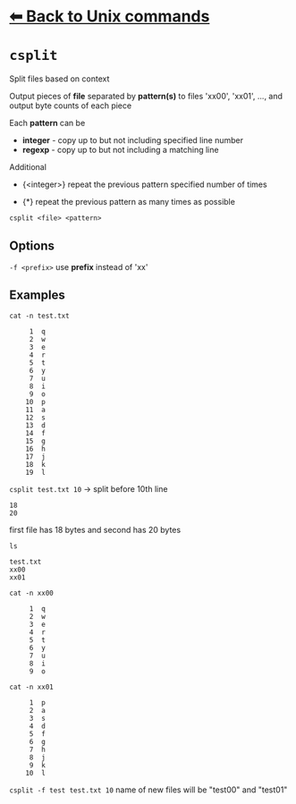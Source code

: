 # [⬅ Back	to Unix commands](unix.md)
# `csplit`
Split files based on context

Output  pieces  of  __file__ separated by __pattern(s)__ to files 'xx00', 'xx01', ..., and output byte counts of each piece

Each __pattern__ can be
* __integer__ - copy up to but not including specified line number
* __regexp__ - copy up to but not including a matching line

Additional
* {&lt;integer&gt;} repeat the previous pattern specified number of times

* {\*} repeat the previous pattern as many times as possible


`csplit <file> <pattern>`

## Options
`-f <prefix>` use __prefix__ instead of 'xx'

## Examples
`cat -n test.txt`
```
     1	q
     2	w
     3	e
     4	r
     5	t
     6	y
     7	u
     8	i
     9	o
    10	p
    11	a
    12	s
    13	d
    14	f
    15	g
    16	h
    17	j
    18	k
    19	l
```


`csplit test.txt 10` → split before 10th line
```
18
20
```

first file has 18 bytes and second has 20 bytes

`ls`
```
test.txt
xx00
xx01
```

`cat -n xx00`
```
     1	q
     2	w
     3	e
     4	r
     5	t
     6	y
     7	u
     8	i
     9	o
```

`cat -n xx01`
```
     1	p
     2	a
     3	s
     4	d
     5	f
     6	g
     7	h
     8	j
     9	k
    10	l
```

`csplit -f test test.txt 10`
name of new files will be "test00" and "test01"
